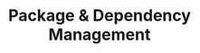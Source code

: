 ---
layout: module
title: "Package & Dependency Management"
type: topic
num: 4
draft: 1
start_date: 2025-02-11
description: >
   When developing software, it is common to rely on dependencies -- code that has been developed by other people. However, <em>your code</em> isn't the only code that changes. Dependencies (and their dependencies, and their dependencies' dependencies) also evolve over time as new features are added and bugs are patched. Given this, in this unit we will examine some tools, approaches, and considerations for managing code dependencies. We will also experiment with a few different dependency management tools, such as npm, poetry, and apt.

slides: 
    - start_date: "2025-02-11"
      num: 6
      draft: 1
      type: lecture
      title: Package & Dependency Management
      url: https://docs.google.com/presentation/d/1L7iqwWTZELObQ8vFDuB7aAc9Kkw5U1EN/edit?usp=sharing&ouid=113376576186080604800&rtpof=true&sd=true
labs: [5]
readings:
    - start_date: "2025-02-11"
      title: Chapter 21. Dependency Management
      type: reading
      url: https://abseil.io/resources/swe-book/html/ch21.html
      required: 1
    - start_date: "2025-02-11"
      title: How one programmer broke the internet by deleting a tiny piece of code.
      type: reading
      url: https://qz.com/646467/how-one-programmer-broke-the-internet-by-deleting-a-tiny-piece-of-code
      required: 1
    - start_date: "2025-02-11"
      title: NPM’s "everything" debacle.
      type: reading
      url: https://socket.dev/blog/when-everything-becomes-too-much
      required: 1
    - start_date: "2025-02-11"
      title: Havoc Pennington's 2017 blog post
      type: reading
      url: https://blog.ometer.com/2017/01/10/dear-package-managers-dependency-resolution-results-should-be-in-version-control/
      notes: Outlines the problems with non-exact dependency resolution
    - start_date: "2025-02-11"
      title: Facebook's blog post upon the release of yarn
      type: reading
      url: https://engineering.fb.com/2016/10/11/web/yarn-a-new-package-manager-for-javascript/
      notes: How did Facebook solve some of the dependency resolution challenges noted in our other readings?

questions:
    - What do we mean by "dependency management"?
    - What happened in the "leftpad" debacle? What happened in the "everything" debacle? Why should we care?
    - What are the trade-offs associated with relying on dependencies?
    - What should you consider before adding a new dependency to your software project?
    - What are some challenges with upgrading dependencies?
    - What are some dependencies that we have used in this class?
    - What are some common features of a good dependency management system?
    - What is the purpose of the Poetry lock file and the package.json lock file?
    - > 
        Different dependency management systems are used for different parts of the software stack. What are some examples of dependency managers that are used for: <em>operating systems</em>, <em>software languages (e.g., python, node.js, ruby, etc.</em>, <em>server configuration</em>?

---